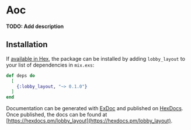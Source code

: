 # Aoc

**TODO: Add description**

## Installation

If [available in Hex](https://hex.pm/docs/publish), the package can be installed
by adding `lobby_layout` to your list of dependencies in `mix.exs`:

```elixir
def deps do
  [
    {:lobby_layout, "~> 0.1.0"}
  ]
end
```

Documentation can be generated with [ExDoc](https://github.com/elixir-lang/ex_doc)
and published on [HexDocs](https://hexdocs.pm). Once published, the docs can
be found at [https://hexdocs.pm/lobby_layout](https://hexdocs.pm/lobby_layout).

